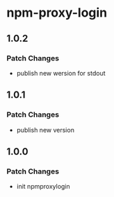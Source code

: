 # npm-proxy-login

## 1.0.2

### Patch Changes

-   publish new wersion for stdout

## 1.0.1

### Patch Changes

-   publish new version

## 1.0.0

### Patch Changes

-   init npmproxylogin
